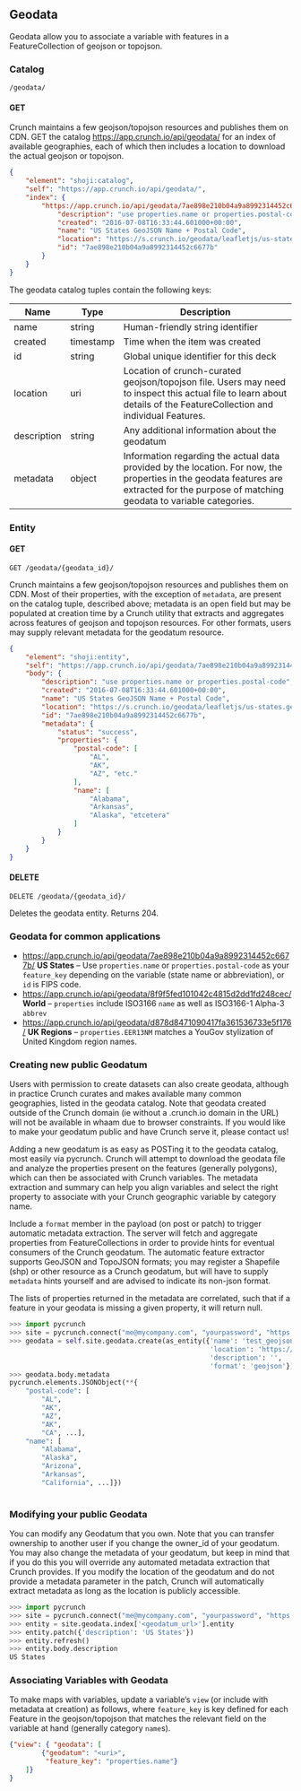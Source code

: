 ## Geodata

Geodata allow you to associate a variable with features in a FeatureCollection
of geojson or topojson.

### Catalog

`/geodata/`

#### GET

Crunch maintains a few geojson/topojson resources and publishes them on CDN.
GET the catalog <https://app.crunch.io/api/geodata/> for an index of available
geographies, each of which then includes a location to download the actual
geojson or topojson.

```json
{
    "element": "shoji:catalog",
    "self": "https://app.crunch.io/api/geodata/",
    "index": {
        "https://app.crunch.io/api/geodata/7ae898e210b04a9a8992314452c6677b/": {
            "description": "use properties.name or properties.postal-code",
            "created": "2016-07-08T16:33:44.601000+00:00",
            "name": "US States GeoJSON Name + Postal Code",
            "location": "https://s.crunch.io/geodata/leafletjs/us-states.geojson",
            "id": "7ae898e210b04a9a8992314452c6677b"
        }
    }
}
```

The geodata catalog tuples contain the following keys:


Name | Type | Description
---- | ---- | -----------
name | string | Human-friendly string identifier
created | timestamp | Time when the item was created
id | string | Global unique identifier for this deck
location | uri | Location of crunch-curated geojson/topojson file. Users may need to inspect this actual file to learn about details of the FeatureCollection and individual Features.
description | string | Any additional information about the geodatum
metadata | object | Information regarding the actual data provided by the location.  For now, the properties in the geodata features are extracted for the purpose of matching geodata to variable categories.

### Entity

#### GET

`GET /geodata/{geodata_id}/`

Crunch maintains a few geojson/topojson resources and publishes them on CDN.
Most of their properties, with the exception of `metadata`, are present on the catalog
tuple, described above; metadata is an open field but may be populated at creation time
by a Crunch utility that extracts and aggregates across features of geojson and topojson
resources. For other formats, users may supply relevant metadata for the geodatum resource.

```json
{
    "element": "shoji:entity",
    "self": "https://app.crunch.io/api/geodata/7ae898e210b04a9a8992314452c6677b/",
    "body": {
        "description": "use properties.name or properties.postal-code",
        "created": "2016-07-08T16:33:44.601000+00:00",
        "name": "US States GeoJSON Name + Postal Code",
        "location": "https://s.crunch.io/geodata/leafletjs/us-states.geojson",
        "id": "7ae898e210b04a9a8992314452c6677b",
        "metadata": {
            "status": "success",
            "properties": {
                "postal-code": [
                    "AL",
                    "AK",
                    "AZ", "etc."
                ],
                "name": [
                    "Alabama",
                    "Arkansas",
                    "Alaska", "etcetera"
                ]
            }
        }
    }
}
```

#### DELETE

`DELETE /geodata/{geodata_id}/`

Deletes the geodata entity. Returns 204.

### Geodata for common applications

- <https://app.crunch.io/api/geodata/7ae898e210b04a9a8992314452c6677b/>
  **US States** –
  Use `properties.name` or `properties.postal-code` as your `feature_key` depending on the variable (state name or abbreviation), or `id` is FIPS code.
- <https://app.crunch.io/api/geodata/8f9f5fed101042c4815d2dd1fd248cec/>
  **World** –
  `properties` include ISO3166 `name` as well as ISO3166-1 Alpha-3 `abbrev`
- <https://app.crunch.io/api/geodata/d878d8471090417fa361536733e5f176/>
  **UK Regions** –
  `properties.EER13NM` matches a YouGov stylization of United Kingdom region names.

### Creating new public Geodatum

Users with permission to create datasets can also create geodata, although in practice Crunch curates and makes available 
many common geographies, listed in the geodata catalog. Note that geodata created outside of the Crunch domain
(ie without a .crunch.io domain in the URL) will not be available in whaam due to browser constraints.
If you would like to make your geodatum public and have Crunch serve it, please contact us!

Adding a new geodatum is as easy as POSTing it to the geodata catalog, most easily via pycrunch. Crunch will attempt to download
the geodata file and analyze the properties present on the features (generally polygons), which can then be associated
with Crunch variables. The metadata extraction and summary can help you align variables and select the right property to 
associate with your Crunch geographic variable by category name.

Include a `format` member in the payload (on post or patch) to trigger automatic metadata extraction. The server will
fetch and aggregate properties from FeatureCollections in order to provide hints for eventual consumers of the Crunch 
geodatum. The automatic feature extractor supports GeoJSON and TopoJSON formats; you may register a Shapefile (shp) or
other resource as a Crunch geodatum, but will have to supply `metadata` hints yourself and are advised to indicate its
non-json format.

The lists of properties returned in the metadata are correlated, such that if a feature in your geodata is missing a
 given property, it will return null.

```python
>>> import pycrunch
>>> site = pycrunch.connect("me@mycompany.com", "yourpassword", "https://app.crunch.io/api/")
>>> geodata = self.site.geodata.create(as_entity({'name': 'test_geojson',
                                                  'location': 'https://s.crunch.io/geodata/leafletjs/us-states.geojson',
                                                  'description': '',
                                                  'format': 'geojson'}))
>>> geodata.body.metadata
pycrunch.elements.JSONObject(**{
    "postal-code": [
        "AL", 
        "AK", 
        "AZ", 
        "AK", 
        "CA", ...],
    "name": [
        "Alabama", 
        "Alaska", 
        "Arizona", 
        "Arkansas", 
        "California", ...]})
        
```

### Modifying your public Geodata
You can modify any Geodatum that you own.  Note that you can transfer ownership to another user if you change the owner_id
of your geodatum.  You may also change the metadata of your geodatum, but keep in mind that if you do this you will override
any automated metadata extraction that Crunch provides. If you modify the location of the geodatum and do not provide
a metadata parameter in the patch, Crunch will automatically extract metadata as long as the location is publicly accessible.


```python
>>> import pycrunch
>>> site = pycrunch.connect("me@mycompany.com", "yourpassword", "https://app.crunch.io/api/")
>>> entity = site.geodata.index['<geodatum_url>'].entity
>>> entity.patch({'description': 'US States'})
>>> entity.refresh()
>>> entity.body.description
US States
```


### Associating Variables with Geodata

To make maps with variables, update a variable’s `view` (or include with metadata at creation) as follows, where
`feature_key` is key defined for each Feature in the geojson/topojson that matches the relevant field on the
variable at hand (generally category `name`s).


```json
{"view": { "geodata": [
        {"geodatum": "<uri>",
         "feature_key": "properties.name"}
    ]}
}
```
